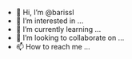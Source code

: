- 👋 Hi, I’m @barissl
- 👀 I’m interested in ...
- 🌱 I’m currently learning ...
- 💞️ I’m looking to collaborate on ...
- 📫 How to reach me ...

<!---
barissl/barissl is a ✨ special ✨ repository because its `README.md` (this file) appears on your GitHub profile.
You can click the Preview link to take a look at your changes.
--->
